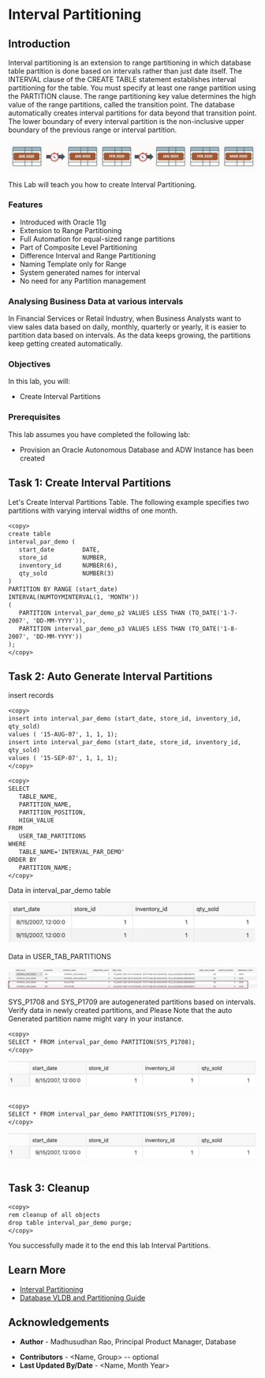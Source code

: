 # Interval Partitioning 

## Introduction
Interval partitioning is an extension to range partitioning in which database table partition is done based on intervals rather than just date itself. The INTERVAL clause of the CREATE TABLE statement establishes interval partitioning for the table. You must specify at least one range partition using the PARTITION clause. The range partitioning key value determines the high value of the range partitions, called the transition point. The database automatically creates interval partitions for data beyond that transition point. The lower boundary of every interval partition is the non-inclusive upper boundary of the previous range or interval partition. 

 ![Image alt text](images/lab02_01.png "Interval Partition")

 This Lab will teach you how to create Interval Partitioning.

### Features

*	Introduced with Oracle 11g
*	Extension to Range Partitioning
*	Full Automation for equal-sized range partitions
*	Part of Composite Level Partitioning 
*	Difference Interval and Range Partitioning
*	Naming Template only for Range
*	System generated names for interval 
*	No need for any Partition management

### Analysing Business Data at various intervals 

In Financial Services or Retail Industry, when Business Analysts want to view sales data based on daily, monthly, quarterly or yearly, it is easier to partition data based on intervals. As the data keeps growing, the partitions keep getting created automatically.  
 
### Objectives
 
In this lab, you will:
* Create Interval Partitions

### Prerequisites
This lab assumes you have completed the following lab:

- Provision an Oracle Autonomous Database and ADW Instance has been created
  
## Task 1: Create Interval Partitions

Let's Create Interval Partitions Table. The following example specifies two partitions with varying interval widths of one month.
 
```
<copy>
create table  
interval_par_demo (  
   start_date        DATE, 
   store_id          NUMBER, 
   inventory_id      NUMBER(6), 
   qty_sold          NUMBER(3) 
)  
PARTITION BY RANGE (start_date)  
INTERVAL(NUMTOYMINTERVAL(1, 'MONTH'))  
(   
   PARTITION interval_par_demo_p2 VALUES LESS THAN (TO_DATE('1-7-2007', 'DD-MM-YYYY')), 
   PARTITION interval_par_demo_p3 VALUES LESS THAN (TO_DATE('1-8-2007', 'DD-MM-YYYY'))  
);
</copy>
```

## Task 2: Auto Generate Interval Partitions


insert records
```
<copy>
insert into interval_par_demo (start_date, store_id, inventory_id, qty_sold)  
values ( '15-AUG-07', 1, 1, 1); 
insert into interval_par_demo (start_date, store_id, inventory_id, qty_sold)  
values ( '15-SEP-07', 1, 1, 1);
</copy>
```  

```
<copy>
SELECT  
   TABLE_NAME,  
   PARTITION_NAME,  
   PARTITION_POSITION,  
   HIGH_VALUE 
FROM  
   USER_TAB_PARTITIONS  
WHERE  
   TABLE_NAME='INTERVAL_PAR_DEMO' 
ORDER BY  
   PARTITION_NAME;
</copy>
```

Data in  interval\_par\_demo  table 

![Image alt text](images/lab2_01.png "interval_par_demo Data")

Data in  USER\_TAB\_PARTITIONS 

![Image alt text](images/lab2_04.png "USER_TAB_PARTITIONS Data")

SYS_P1708 and SYS_P1709 are autogenerated partitions based on intervals. Verify data in newly created partitions, and Please Note that the auto Generated partition name might vary in your instance.

```
<copy> 
SELECT * FROM interval_par_demo PARTITION(SYS_P1708);
</copy>
```
![Image alt text](images/lab2_05.png "SYS_P1708 Data")

```
<copy> 
SELECT * FROM interval_par_demo PARTITION(SYS_P1709);
</copy>
```
![Image alt text](images/lab2_06.png "SYS_P1709 Data")

## Task 3: Cleanup
 

```
<copy>
rem cleanup of all objects
drop table interval_par_demo purge; 
</copy>
```
   
You successfully made it to the end this lab Interval Partitions.    

## Learn More

* [Interval Partitioning](https://livesql.oracle.com/apex/livesql/file/content_O2Q47KN64Y8T46UK19XX43LYR.html)
* [Database VLDB and Partitioning Guide](https://docs.oracle.com/en/database/oracle/oracle-database/21/vldbg/partition-create-tables-indexes.html)

## Acknowledgements
- **Author** - Madhusudhan Rao, Principal Product Manager, Database
* **Contributors** -  <Name, Group> -- optional
* **Last Updated By/Date** - <Name, Month Year>
